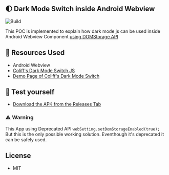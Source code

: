 ## 🌓 Dark Mode Switch inside Android Webview
![Build](https://github.com/mcnaveen/Android-Webview-Darkmode-with-JavaScript/workflows/Build/badge.svg)

This POC is implemented to explain how dark mode js can be used inside Android Webview Component [using DOMStorage API](https://github.com/mcnaveen/Android-Webview-Darkmode-with-JavaScript/blob/71b8714c31039dc2e02ba443bcfd996a4b6b1f0e/app/src/main/java/github/mcnaveen/webviewDarkMode/MainActivity.java#L34)

## 🦄 Resources Used
- Android Webview
- [Coliff's Dark Mode Switch JS](https://github.com/coliff/dark-mode-switch)
- [Demo Page of Coliff's Dark Mode Switch](https://coliff.github.io/dark-mode-switch/)

## 🏃 Test yourself
- [Download the APK from the Releases Tab](https://github.com/mcnaveen/Android-Webview-Darkmode-with-JavaScript/releases/)

### ⚠️ Warning
This App using Deprecated API `webSetting.setDomStorageEnabled(true);` But this is the only possible working solution. Eventhough it's deprecated it can be safely used.

## License
- MIT
